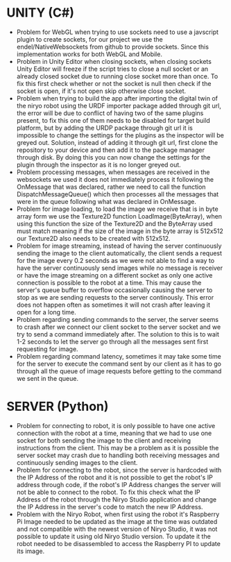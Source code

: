 # UNITY (C#)

- Problem for WebGL when trying to use sockets need to use a javscript plugin to create sockets, for our project we use the endel/NativeWebsockets from github to provide sockets. Since this implementation works for both WebGL and Mobile.
- Problem in Unity Editor when closing sockets, when closing sockets Unity Editor will freeze if the script tries to close a null socket or an already closed socket due to running close socket more than once. To fix this first check whether or not the socket is null then check if the socket is open, if it's not open skip otherwise close socket. 
- Problem when trying to build the app after importing the digital twin of the niryo robot using the URDF importer package added through git url, the error will be due to conflict of having two of the same plugins present, to fix this one of them needs to be disabled for target build platform, but by adding the URDP package through git url it is impossible to change the settings for the plugins as the inspector will be greyed out. Solution, instead of adding it through git url, first clone the repository to your device and then add it to the package manager through disk. By doing this you can now change the settings for the plugin through the inspector as it is no longer greyed out.
- Problem processing messages, when messages are received in the websockets we used it does not immediately process it following the OnMessage that was declared, rather we need to call the function DispatchMessageQueue() which then processes all the messages that were in the queue following what was declared in OnMessage.
- Problem for image loading, to load the image we receive that is in byte array form we use the Texture2D function LoadImage(ByteArray), when using this function the size of the Texture2D and the ByteArray used must match meaning if the size of the image in the byte array is 512x512 our Texture2D also needs to be created with 512x512.
- Problem for image streaming, instead of having the server continuously sending the image to the client automatically, the client sends a request for the image every 0.2 seconds as we were not able to find a way to have the server continuously send images while no message is receiver or have the image streaming on a different socket as only one active connection is possible to the robot at a time. This may cause the server's queue buffer to overflow occasionally causing the server to stop as we are sending requests to the server continously. This error does not happen often as sometimes it will not crash after leaving it open for a long time. 
- Problem regarding sending commands to the server, the server seems to crash after we connect our client socket to the server socket and we try to send a command immediately after. The solution to this is to wait 1-2 seconds to let the server go through all the messages sent first requesting for image.
- Problem regarding command latency, sometimes it may take some time for the server to execute the command sent by our client as it has to go through all the queue of image requests before getting to the command we sent in the queue.

#  SERVER (Python)

- Problem for connecting to robot, it is only possible to have one active connection with the robot at a time, meaning that we had to use one socket for both sending the image to the client and receiving instructions from the client. This may be a problem as it is possible the server socket may crash due to handling both receiving messages and continuously sending images to the client.
- Problem for connecting to the robot, since the server is hardcoded with the IP Address of the robot and it is not possible to get the robot's IP address through code, if the robot's IP Address changes the server will not be able to connect to the robot. To fix this check what the IP Address of the robot through the Niryo Studio application and change the IP Address in the server's code to match the new IP Address.
- Problem with the Niryo Robot, when first using the robot it's Raspberry Pi Image needed to be updated as the image at the time was outdated and not compatible with the newest version of Niryo Studio, it was not possible to update it using old Niryo Studio version. To update it the robot needed to be disassembled to access the Raspberry PI to update its image.
